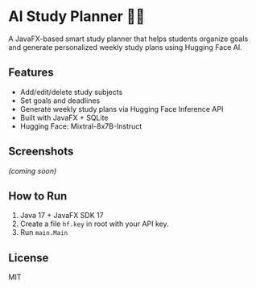 # AI Study Planner 📅🤖

A JavaFX-based smart study planner that helps students organize goals and generate personalized weekly study plans using Hugging Face AI.

## Features
- Add/edit/delete study subjects
- Set goals and deadlines
- Generate weekly study plans via Hugging Face Inference API
- Built with JavaFX + SQLite
- Hugging Face: Mixtral-8x7B-Instruct

## Screenshots
_(coming soon)_

## How to Run
1. Java 17 + JavaFX SDK 17
2. Create a file `hf.key` in root with your API key.
3. Run `main.Main`

## License
MIT
